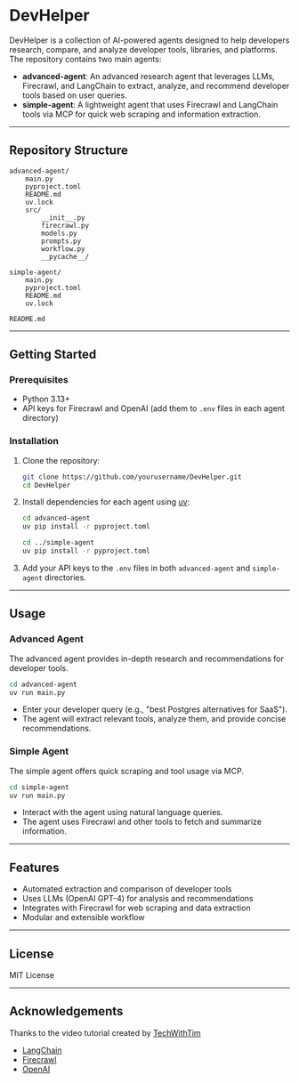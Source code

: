 # DevHelper

DevHelper is a collection of AI-powered agents designed to help developers research, compare, and analyze developer tools, libraries, and platforms. The repository contains two main agents:

- **advanced-agent**: An advanced research agent that leverages LLMs, Firecrawl, and LangChain to extract, analyze, and recommend developer tools based on user queries.
- **simple-agent**: A lightweight agent that uses Firecrawl and LangChain tools via MCP for quick web scraping and information extraction.

---

## Repository Structure

```
advanced-agent/
    main.py
    pyproject.toml
    README.md
    uv.lock
    src/
        __init__.py
        firecrawl.py
        models.py
        prompts.py
        workflow.py
        __pycache__/

simple-agent/
    main.py
    pyproject.toml
    README.md
    uv.lock

README.md
```

---

## Getting Started

### Prerequisites

- Python 3.13+
- API keys for Firecrawl and OpenAI (add them to `.env` files in each agent directory)

### Installation

1. Clone the repository:
    ```zsh
    git clone https://github.com/yourusername/DevHelper.git
    cd DevHelper
    ```

2. Install dependencies for each agent using [uv](https://github.com/astral-sh/uv):
    ```zsh
    cd advanced-agent
    uv pip install -r pyproject.toml

    cd ../simple-agent
    uv pip install -r pyproject.toml
    ```

3. Add your API keys to the `.env` files in both `advanced-agent` and `simple-agent` directories.

---

## Usage

### Advanced Agent

The advanced agent provides in-depth research and recommendations for developer tools.

```zsh
cd advanced-agent
uv run main.py
```

- Enter your developer query (e.g., "best Postgres alternatives for SaaS").
- The agent will extract relevant tools, analyze them, and provide concise recommendations.

### Simple Agent

The simple agent offers quick scraping and tool usage via MCP.

```zsh
cd simple-agent
uv run main.py
```

- Interact with the agent using natural language queries.
- The agent uses Firecrawl and other tools to fetch and summarize information.

---

## Features

- Automated extraction and comparison of developer tools
- Uses LLMs (OpenAI GPT-4) for analysis and recommendations
- Integrates with Firecrawl for web scraping and data extraction
- Modular and extensible workflow

---

## License

MIT License

---

## Acknowledgements
Thanks to the video tutorial created by [TechWithTim](https://www.youtube.com/@TechWithTim)


- [LangChain](https://github.com/langchain-ai/langchain)
- [Firecrawl](https://firecrawl.dev/)
- [OpenAI](https://openai.com/)
